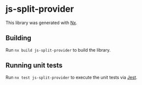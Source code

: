 # js-split-provider

This library was generated with [Nx](https://nx.dev).

## Building

Run `nx build js-split-provider` to build the library.

## Running unit tests

Run `nx test js-split-provider` to execute the unit tests via [Jest](https://jestjs.io).
